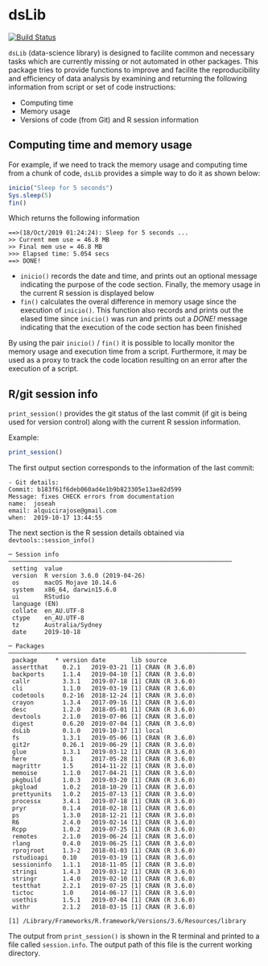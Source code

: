 # dsLib

[![Build Status](https://travis-ci.org/joseah/dsLib.svg?branch=master)](https://travis-ci.org/joseah/dsLib)

`dsLib` (data-science library) is designed to facilite common and necessary tasks which are currently missing or not automated in other packages. This package tries to provide functions to improve and facilite the reproducibility and efficiency of data analysis by examining and returning the following information from script or set of code instructions:

- Computing time
- Memory usage
- Versions of code (from Git) and R session information

## Computing time and memory usage

For example, if we need to track the memory usage and computing time from a chunk of code, `dsLib` provides a simple way to do it as shown below:

```r
inicio("Sleep for 5 seconds")
Sys.sleep(5)
fin()
```

Which returns the following information

```
==>(18/Oct/2019 01:24:24): Sleep for 5 seconds ...
>> Current mem use = 46.8 MB
>> Final mem use = 46.8 MB
>>> Elapsed time: 5.054 secs 
==> DONE!
```

- `inicio()` records the date and time, and prints out an optional message indicating the purpose of the code section. Finally, the memory usage in the current R session is displayed below
- `fin()` calculates the overal difference in memory usage since the execution of `inicio()`. This function also records and prints out the elased time since `inicio()` was run and prints out a _DONE!_ message indicating that the execution of the code section has been finished

By using the pair `inicio()` / `fin()` it is possible to locally monitor the memory usage and execution time from a script. Furthermore, it may be used as a proxy to track the code location resulting on an error after the execution of a script.

## R/git session info

`print_session()` provides the git status of the last commit (if git is being used for version control) along with the current R session information.

Example:

```r
print_session()
```
The first output section corresponds to the information of the last commit:

```
- Git details:
Commit: b183f61f6deb060ad4e1b9b823305e13ae82d599
Message: fixes CHECK errors from documentation
name:  joseah
email: alquicirajose@gmail.com
when:  2019-10-17 13:44:55
```

The next section is the R session details obtained via `devtools::session_info()`

```
─ Session info ──────────────────────────────────────────────────────────────
 setting  value                       
 version  R version 3.6.0 (2019-04-26)
 os       macOS Mojave 10.14.6        
 system   x86_64, darwin15.6.0        
 ui       RStudio                     
 language (EN)                        
 collate  en_AU.UTF-8                 
 ctype    en_AU.UTF-8                 
 tz       Australia/Sydney            
 date     2019-10-18                  

─ Packages ──────────────────────────────────────────────────────────────────
 package     * version date       lib source        
 assertthat    0.2.1   2019-03-21 [1] CRAN (R 3.6.0)
 backports     1.1.4   2019-04-10 [1] CRAN (R 3.6.0)
 callr         3.3.1   2019-07-18 [1] CRAN (R 3.6.0)
 cli           1.1.0   2019-03-19 [1] CRAN (R 3.6.0)
 codetools     0.2-16  2018-12-24 [1] CRAN (R 3.6.0)
 crayon        1.3.4   2017-09-16 [1] CRAN (R 3.6.0)
 desc          1.2.0   2018-05-01 [1] CRAN (R 3.6.0)
 devtools      2.1.0   2019-07-06 [1] CRAN (R 3.6.0)
 digest        0.6.20  2019-07-04 [1] CRAN (R 3.6.0)
 dsLib         0.1.0   2019-10-17 [1] local         
 fs            1.3.1   2019-05-06 [1] CRAN (R 3.6.0)
 git2r         0.26.1  2019-06-29 [1] CRAN (R 3.6.0)
 glue          1.3.1   2019-03-12 [1] CRAN (R 3.6.0)
 here          0.1     2017-05-28 [1] CRAN (R 3.6.0)
 magrittr      1.5     2014-11-22 [1] CRAN (R 3.6.0)
 memoise       1.1.0   2017-04-21 [1] CRAN (R 3.6.0)
 pkgbuild      1.0.3   2019-03-20 [1] CRAN (R 3.6.0)
 pkgload       1.0.2   2018-10-29 [1] CRAN (R 3.6.0)
 prettyunits   1.0.2   2015-07-13 [1] CRAN (R 3.6.0)
 processx      3.4.1   2019-07-18 [1] CRAN (R 3.6.0)
 pryr          0.1.4   2018-02-18 [1] CRAN (R 3.6.0)
 ps            1.3.0   2018-12-21 [1] CRAN (R 3.6.0)
 R6            2.4.0   2019-02-14 [1] CRAN (R 3.6.0)
 Rcpp          1.0.2   2019-07-25 [1] CRAN (R 3.6.0)
 remotes       2.1.0   2019-06-24 [1] CRAN (R 3.6.0)
 rlang         0.4.0   2019-06-25 [1] CRAN (R 3.6.0)
 rprojroot     1.3-2   2018-01-03 [1] CRAN (R 3.6.0)
 rstudioapi    0.10    2019-03-19 [1] CRAN (R 3.6.0)
 sessioninfo   1.1.1   2018-11-05 [1] CRAN (R 3.6.0)
 stringi       1.4.3   2019-03-12 [1] CRAN (R 3.6.0)
 stringr       1.4.0   2019-02-10 [1] CRAN (R 3.6.0)
 testthat      2.2.1   2019-07-25 [1] CRAN (R 3.6.0)
 tictoc        1.0     2014-06-17 [1] CRAN (R 3.6.0)
 usethis       1.5.1   2019-07-04 [1] CRAN (R 3.6.0)
 withr         2.1.2   2018-03-15 [1] CRAN (R 3.6.0)

[1] /Library/Frameworks/R.framework/Versions/3.6/Resources/library
```

The output from `print_session()` is shown in the R terminal and printed to a file called `session.info`. The output path of this file is the current working directory.
